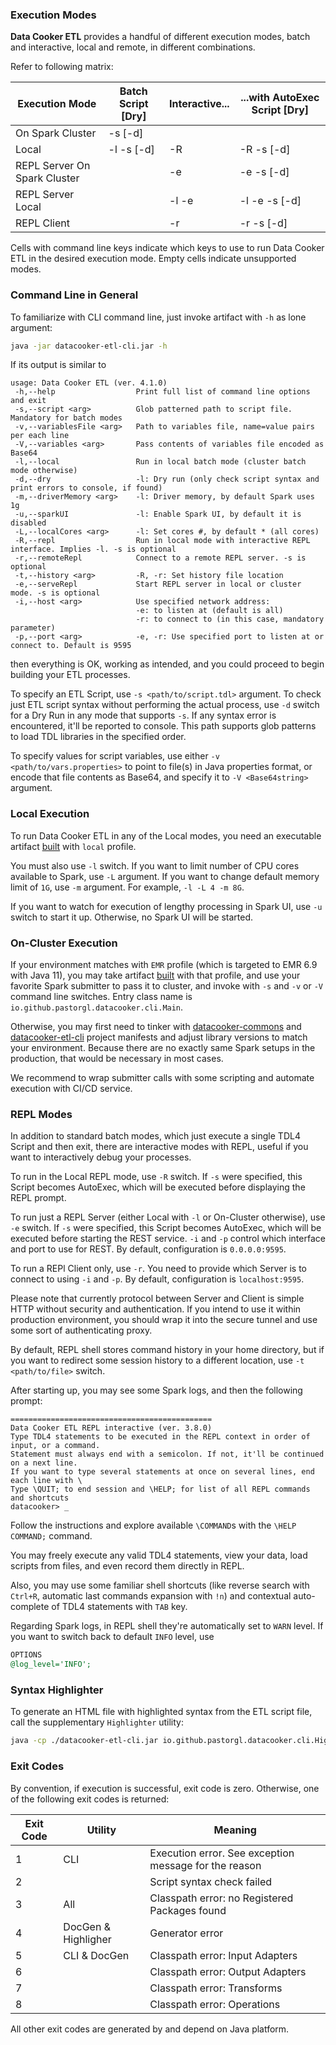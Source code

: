 ### Execution Modes

**Data Cooker ETL** provides a handful of different execution modes, batch and interactive, local and remote, in
different combinations.

Refer to following matrix:

 Execution Mode               | Batch Script \[Dry\] | Interactive... | ...with AutoExec Script \[Dry\] 
------------------------------|----------------------|----------------|---------------------------------
 On Spark Cluster             | -s \[-d\]            |                |
 Local                        | -l -s \[-d\]         | -R             | -R -s \[-d\]                    
 REPL Server On Spark Cluster |                      | -e             | -e -s \[-d\]                    
 REPL Server Local            |                      | -l -e          | -l -e -s \[-d\]                 
 REPL Client                  |                      | -r             | -r -s \[-d\]                    

Cells with command line keys indicate which keys to use to run Data Cooker ETL in the desired execution mode. Empty
cells indicate unsupported modes.

### Command Line in General

To familiarize with CLI command line, just invoke artifact with `-h` as lone argument:

```bash
java -jar datacooker-etl-cli.jar -h
```

If its output is similar to

```
usage: Data Cooker ETL (ver. 4.1.0)
 -h,--help                  Print full list of command line options and exit
 -s,--script <arg>          Glob patterned path to script file. Mandatory for batch modes
 -v,--variablesFile <arg>   Path to variables file, name=value pairs per each line
 -V,--variables <arg>       Pass contents of variables file encoded as Base64
 -l,--local                 Run in local batch mode (cluster batch mode otherwise)
 -d,--dry                   -l: Dry run (only check script syntax and print errors to console, if found)
 -m,--driverMemory <arg>    -l: Driver memory, by default Spark uses 1g
 -u,--sparkUI               -l: Enable Spark UI, by default it is disabled
 -L,--localCores <arg>      -l: Set cores #, by default * (all cores)
 -R,--repl                  Run in local mode with interactive REPL interface. Implies -l. -s is optional
 -r,--remoteRepl            Connect to a remote REPL server. -s is optional
 -t,--history <arg>         -R, -r: Set history file location
 -e,--serveRepl             Start REPL server in local or cluster mode. -s is optional
 -i,--host <arg>            Use specified network address:
                            -e: to listen at (default is all)
                            -r: to connect to (in this case, mandatory parameter)
 -p,--port <arg>            -e, -r: Use specified port to listen at or connect to. Default is 9595
```

then everything is OK, working as intended, and you could proceed to begin building your ETL processes.

To specify an ETL Script, use `-s <path/to/script.tdl>` argument. To check just ETL script syntax without performing
the actual process, use `-d` switch for a Dry Run in any mode that supports `-s`. If any syntax error is encountered,
it'll be reported to console. This path supports glob patterns to load TDL libraries in the specified order.

To specify values for script variables, use either `-v <path/to/vars.properties>` to point to file(s) in Java
properties format, or encode that file contents as Base64, and specify it to  `-V <Base64string>` argument.

### Local Execution

To run Data Cooker ETL in any of the Local modes, you need an executable artifact [built](BUILD.md) with `local`
profile.

You must also use `-l` switch. If you want to limit number of CPU cores available to Spark, use `-L`
argument. If you want to change default memory limit of `1G`, use `-m` argument. For example, `-l -L 4 -m 8G`.

If you want to watch for execution of lengthy processing in Spark UI, use `-u` switch to start it up. Otherwise, no
Spark UI will be started.

### On-Cluster Execution

If your environment matches with `EMR` profile (which is targeted to EMR 6.9 with Java 11), you may take
artifact [built](BUILD.md) with that profile, and use your favorite Spark submitter to pass it to cluster, and invoke
with `-s` and  `-v` or `-V` command line switches. Entry class name is `io.github.pastorgl.datacooker.cli.Main`.

Otherwise, you may first need to tinker with [datacooker-commons](./datacooker-commons/pom.xml) and [datacooker-etl-cli](./datacooker-etl-cli/pom.xml) project manifests and
adjust library versions to match your environment. Because there are no exactly same Spark setups in the production,
that would be necessary in most cases.

We recommend to wrap submitter calls with some scripting and automate execution with CI/CD service.

### REPL Modes

In addition to standard batch modes, which just execute a single TDL4 Script and then exit, there are interactive modes
with REPL, useful if you want to interactively debug your processes.

To run in the Local REPL mode, use `-R` switch. If `-s` were specified, this Script becomes AutoExec, which will be
executed before displaying the REPL prompt.

To run just a REPL Server (either Local with `-l` or On-Cluster otherwise), use `-e` switch. If `-s` were specified,
this Script becomes AutoExec, which will be executed before starting the REST service. `-i` and `-p` control which
interface and port to use for REST. By default, configuration is `0.0.0.0:9595`.

To run a REPl Client only, use `-r`. You need to provide which Server is to connect to using `-i` and `-p`. By default,
configuration is `localhost:9595`.

Please note that currently protocol between Server and Client is simple HTTP without security and authentication. If you
intend to use it within production environment, you should wrap it into the secure tunnel and use some sort of
authenticating proxy.

By default, REPL shell stores command history in your home directory, but if you want to redirect some session history
to a different location, use `-t <path/to/file>` switch.

After starting up, you may see some Spark logs, and then the following prompt:

```
=============================================
Data Cooker ETL REPL interactive (ver. 3.8.0)
Type TDL4 statements to be executed in the REPL context in order of input, or a command.
Statement must always end with a semicolon. If not, it'll be continued on a next line.
If you want to type several statements at once on several lines, end each line with \
Type \QUIT; to end session and \HELP; for list of all REPL commands and shortcuts
datacooker> _         
```

Follow the instructions and explore available `\COMMAND`s with the `\HELP COMMAND;` command.

You may freely execute any valid TDL4 statements, view your data, load scripts from files, and even record them
directly in REPL.

Also, you may use some familiar shell shortcuts (like reverse search with `Ctrl+R`, automatic last commands expansion
with `!n`) and contextual auto-complete of TDL4 statements with `TAB` key.

Regarding Spark logs, in REPL shell they're automatically set to `WARN` level. If you want to switch back to default
`INFO` level, use

```sql
OPTIONS
@log_level='INFO';
```

### Syntax Highlighter

To generate an HTML file with highlighted syntax from the ETL script file, call the supplementary `Highlighter` utility:
```bash
java -cp ./datacooker-etl-cli.jar io.github.pastorgl.datacooker.cli.Highlighter /path/to/script.tdl > output.html
```

### Exit Codes

By convention, if execution is successful, exit code is zero. Otherwise, one of the following exit codes is returned:

 Exit Code | Utility             | Meaning                                               
-----------|---------------------|-------------------------------------------------------
 1         | CLI                 | Execution error. See exception message for the reason 
 2         |                     | Script syntax check failed                            
 3         | All                 | Classpath error: no Registered Packages found         
 4         | DocGen & Highligher | Generator error                                       
 5         | CLI & DocGen        | Classpath error: Input Adapters                       
 6         |                     | Classpath error: Output Adapters                      
 7         |                     | Classpath error: Transforms                           
 8         |                     | Classpath error: Operations                           

All other exit codes are generated by and depend on Java platform.
